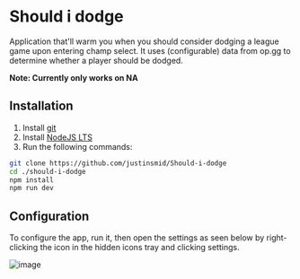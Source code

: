 # Should i dodge
Application that'll warm you when you should consider dodging a league game upon entering champ select.
It uses (configurable) data from op.gg to determine whether a player should be dodged.

**Note: Currently only works on NA**

## Installation
1. Install [git](https://git-scm.com/downloads)
2. Install [NodeJS LTS](https://nodejs.org/en/download/)
3. Run the following commands:
```bash
git clone https://github.com/justinsmid/Should-i-dodge
cd ./should-i-dodge
npm install
npm run dev
```

## Configuration
To configure the app, run it, then open the settings as seen below by right-clicking the icon in the hidden icons tray and clicking settings.


![image](https://user-images.githubusercontent.com/34271675/119392510-22eb5680-bcd0-11eb-8d4c-3aa4cd576b7f.png)

